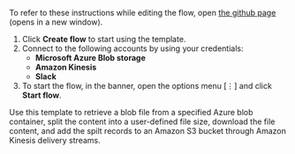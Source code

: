 
To refer to these instructions while editing the flow, open [the github page](https://github.com/ot4i/app-connect-templates/blob/master/resources/markdown/Data%20integration%20between%20Microsoft%20Azure%20Blob%20storage%20and%20Amazon%20Kinesis_instructions.md) (opens in a new window).

1. Click **Create flow** to start using the template.
2. Connect to the following accounts by using your credentials:
   - **Microsoft Azure Blob storage** 
   - **Amazon Kinesis**
   - **Slack**
3. To start the flow, in the banner, open the options menu [⋮] and click **Start flow**.

Use this template to retrieve a blob file from a specified Azure blob container, split the content into a user-defined file size, download the file content, and add the spilt records to an Amazon S3 bucket through Amazon Kinesis delivery streams.

